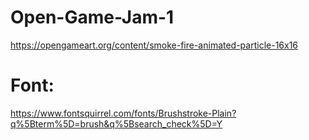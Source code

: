 # Open-Game-Jam-1

https://opengameart.org/content/smoke-fire-animated-particle-16x16

# Font:
https://www.fontsquirrel.com/fonts/Brushstroke-Plain?q%5Bterm%5D=brush&q%5Bsearch_check%5D=Y
